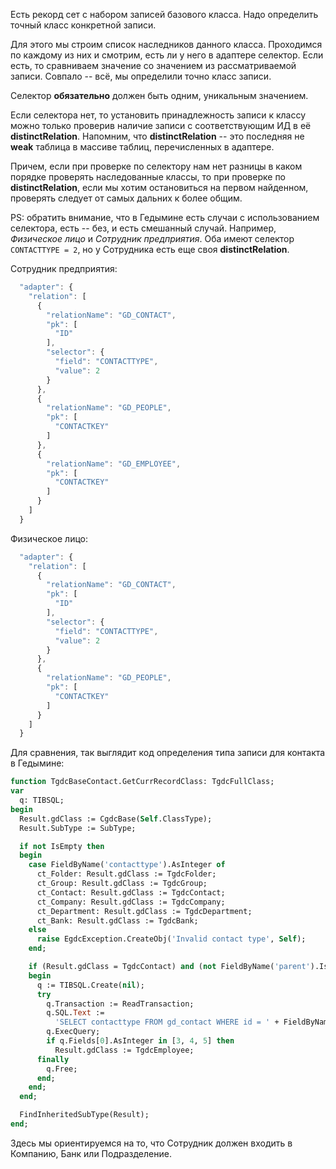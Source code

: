 Есть рекорд сет с набором записей базового класса. Надо определить точный класс конкретной записи. 

Для этого мы строим список наследников данного класса. Проходимся по каждому из них и смотрим, есть ли у него в адаптере селектор. Если есть, то сравниваем значение со значением из рассматриваемой записи. Совпало -- всё, мы определили точно класс записи.

Селектор **обязательно** должен быть одним, уникальным значением.

Если селектора нет, то установить принадлежность записи к классу можно только проверив наличие записи с соответствующим ИД в её **distinctRelation**. Напомним, что **distinctRelation** -- это последняя не **weak** таблица в массиве таблиц, перечисленных в адаптере.

Причем, если при проверке по селектору нам нет разницы в каком порядке проверять наследованные классы, то при проверке по **distinctRelation**, если мы хотим остановиться на первом найденном, проверять следует от самых дальних к более общим.

PS: обратить внимание, что в Гедымине есть случаи с использованием селектора, есть -- без, и есть смешанный случай. Например, _Физическое лицо_ и _Сотрудник предприятия_. Оба имеют селектор `CONTACTTYPE = 2`, но у Сотрудника есть еще своя **distinctRelation**.

Сотрудник предприятия:

```ts
  "adapter": {
    "relation": [
      {
        "relationName": "GD_CONTACT",
        "pk": [
          "ID"
        ],
        "selector": {
          "field": "CONTACTTYPE",
          "value": 2
        }
      },
      {
        "relationName": "GD_PEOPLE",
        "pk": [
          "CONTACTKEY"
        ]
      },
      {
        "relationName": "GD_EMPLOYEE",
        "pk": [
          "CONTACTKEY"
        ]
      }
    ]
  }
```

Физическое лицо:

```ts
  "adapter": {
    "relation": [
      {
        "relationName": "GD_CONTACT",
        "pk": [
          "ID"
        ],
        "selector": {
          "field": "CONTACTTYPE",
          "value": 2
        }
      },
      {
        "relationName": "GD_PEOPLE",
        "pk": [
          "CONTACTKEY"
        ]
      }
    ]
  }
```

Для сравнения, так выглядит код определения типа записи для контакта в Гедымине:

```pascal
function TgdcBaseContact.GetCurrRecordClass: TgdcFullClass;
var
  q: TIBSQL;
begin
  Result.gdClass := CgdcBase(Self.ClassType);
  Result.SubType := SubType;

  if not IsEmpty then
  begin
    case FieldByName('contacttype').AsInteger of
      ct_Folder: Result.gdClass := TgdcFolder;
      ct_Group: Result.gdClass := TgdcGroup;
      ct_Contact: Result.gdClass := TgdcContact;
      ct_Company: Result.gdClass := TgdcCompany;
      ct_Department: Result.gdClass := TgdcDepartment;
      ct_Bank: Result.gdClass := TgdcBank;
    else
      raise EgdcException.CreateObj('Invalid contact type', Self);
    end;

    if (Result.gdClass = TgdcContact) and (not FieldByName('parent').IsNull) then
    begin
      q := TIBSQL.Create(nil);
      try
        q.Transaction := ReadTransaction;
        q.SQL.Text := 
          'SELECT contacttype FROM gd_contact WHERE id = ' + FieldByName('parent').AsString;
        q.ExecQuery;
        if q.Fields[0].AsInteger in [3, 4, 5] then
          Result.gdClass := TgdcEmployee;
      finally
        q.Free;
      end;
    end;
  end;

  FindInheritedSubType(Result);
end;
```

Здесь мы ориентируемся на то, что Сотрудник должен входить в Компанию, Банк или Подразделение.


